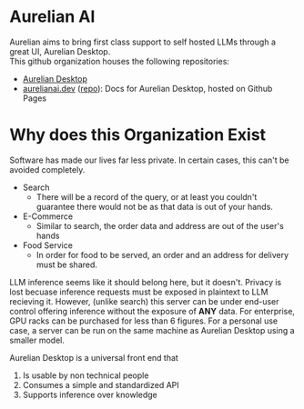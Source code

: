 # Aurelian AI
Aurelian aims to bring first class support to self hosted LLMs through a great UI, Aurelian Desktop. <br>
This github organization houses the following repositories: 
- <a href="https://github.com/aurelianai/Aurelian-Desktop">Aurelian Desktop</a> 
- <a href="aurelianai.dev">aurelianai.dev</a> (<a href="https://github.com/aurelianai/Aurelian-Desktop">repo</a>): Docs for Aurelian Desktop, hosted on Github Pages

# Why does this Organization Exist
Software has made our lives far less private. In certain cases, this can't be avoided completely. 
 - Search
    - There will be a record of the query, or at least you couldn't guarantee there would not be as that data is out of your hands.
 - E-Commerce
    - Similar to search, the order data and address are out of the user's hands
 - Food Service
    - In order for food to be served, an order and an address for delivery must be shared.

LLM inference seems like it should belong here, but it doesn't. Privacy is lost becuase inference requests must be exposed in plaintext to LLM recieving it. However, (unlike search) this server can be under end-user control offering inference without the exposure of **ANY** data. For enterprise, GPU racks can be purchased for less than 6 figures. For a personal use case, a server can be run on the same machine as Aurelian Desktop using a smaller model. 

Aurelian Desktop is a universal front end that
1. Is usable by non technical people
2. Consumes a simple and standardized API
3. Supports inference over knowledge